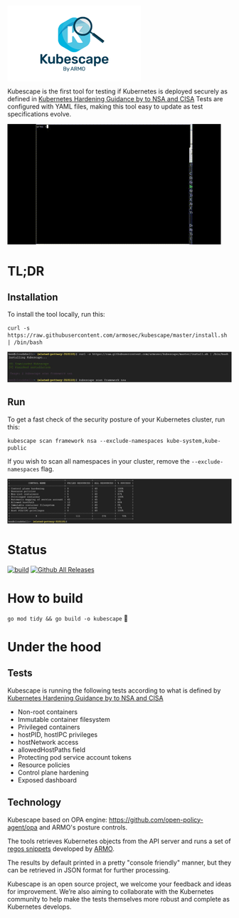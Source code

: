 <img src="docs/kubescape.png" width="300" alt="logo" align="center">

Kubescape is the first tool for testing if Kubernetes is deployed securely as defined in [Kubernetes Hardening Guidance by to NSA and CISA](https://www.nsa.gov/News-Features/Feature-Stories/Article-View/Article/2716980/nsa-cisa-release-kubernetes-hardening-guidance/)
Tests are configured with YAML files, making this tool easy to update as test specifications evolve.

<img src="docs/using-mov.gif">

# TL;DR
## Installation
To install the tool locally, run this:

```
curl -s https://raw.githubusercontent.com/armosec/kubescape/master/install.sh | /bin/bash
```

<img src="docs/install.jpeg">

## Run
To get a fast check of the security posture of your Kubernetes cluster, run this:

```
kubescape scan framework nsa --exclude-namespaces kube-system,kube-public
```

If you wish to scan all namespaces in your cluster, remove the `--exclude-namespaces` flag.

<img src="docs/run.jpeg">


# Status
[![build](https://github.com/armosec/kubescape/actions/workflows/build.yaml/badge.svg)](https://github.com/armosec/kubescape/actions/workflows/build.yaml)
[![Github All Releases](https://img.shields.io/github/downloads/armosec/kubescape/total.svg)]()

# How to build 
`go mod tidy && go build -o kubescape` :zany_face:

# Under the hood

## Tests
Kubescape is running the following tests according to what is defined by [Kubernetes Hardening Guidance by to NSA and CISA](https://www.nsa.gov/News-Features/Feature-Stories/Article-View/Article/2716980/nsa-cisa-release-kubernetes-hardening-guidance/)
* Non-root containers
* Immutable container filesystem 
* Privileged containers 
* hostPID, hostIPC privileges
* hostNetwork access
* allowedHostPaths field
* Protecting pod service account tokens
* Resource policies
* Control plane hardening 
* Exposed dashboard


## Technology
Kubescape based on OPA engine: https://github.com/open-policy-agent/opa and ARMO's posture controls. 

The tools retrieves Kubernetes objects from the API server and runs a set of [regos snippets](https://www.openpolicyagent.org/docs/latest/policy-language/) developed by [ARMO](https://www.armosec.io/). 

The results by default printed in a pretty "console friendly" manner, but they can be retrieved in JSON format for further processing.

Kubescape is an open source project, we welcome your feedback and ideas for improvement. We’re also aiming to collaborate with the Kubernetes community to help make the tests themselves more robust and complete as Kubernetes develops.

